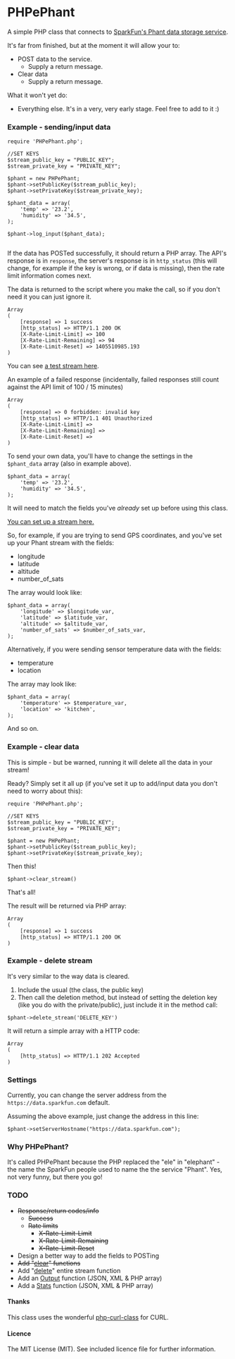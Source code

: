 PHPePhant
=========

A simple PHP class that connects to [SparkFun's Phant data storage service](https://data.sparkfun.com).

It's far from finished, but at the moment it will allow your to:

* POST data to the service.
  * Supply a return message.
* Clear data
  * Supply a return message.

What it won't yet do:

* Everything else. It's in a very, very early stage. Feel free to add to it :)


### Example - sending/input data

~~~
require 'PHPePhant.php';

//SET KEYS
$stream_public_key = "PUBLIC_KEY";
$stream_private_key = "PRIVATE_KEY";

$phant = new PHPePhant;
$phant->setPublicKey($stream_public_key);
$phant->setPrivateKey($stream_private_key);

$phant_data = array(
	'temp' => '23.2',
	'humidity' => '34.5',
);

$phant->log_input($phant_data);
	
~~~

If the data has POSTed successfully, it should return a PHP array. The API's response is in ```response```, the server's response is in ```http_status``` (this will change, for example if the key is wrong, or if data is missing), then the rate limit information comes next.

The data is returned to the script where you make the call, so if you don't need it you can just ignore it.

~~~
Array
(
    [response] => 1 success
    [http_status] => HTTP/1.1 200 OK
    [X-Rate-Limit-Limit] => 100
    [X-Rate-Limit-Remaining] => 94
    [X-Rate-Limit-Reset] => 1405510985.193
)
~~~

You can see [a test stream here](https://data.sparkfun.com/streams/aGGmOjK7aqTRoox47Yjq). 

An example of a failed response (incidentally, failed responses still count against the API limit of 100 / 15 minutes)

~~~
Array
(
    [response] => 0 forbidden: invalid key
    [http_status] => HTTP/1.1 401 Unauthorized
    [X-Rate-Limit-Limit] => 
    [X-Rate-Limit-Remaining] => 
    [X-Rate-Limit-Reset] => 
)
~~~

To send your own data, you'll have to change the settings in the ```$phant_data``` array (also in example above). 

~~~
$phant_data = array(
	'temp' => '23.2',
	'humidity' => '34.5',
);
~~~

It will need to match the fields you've *already* set up before using this class.

[You can set up a stream here.](https://data.sparkfun.com/streams/make)

So, for example, if you are trying to send GPS coordinates, and you've set up your Phant stream with the fields:  

* longitude
* latitude
* altitude
* number_of_sats 

The array would look like:

~~~
$phant_data = array(
	'longitude' => $longitude_var,
	'latitude' => $latitude_var,
	'altitude' => $altitude_var,
	'number_of_sats' => $number_of_sats_var,
);
~~~

Alternatively, if you were sending sensor temperature data with the fields:

* temperature
* location

The array may look like:

~~~
$phant_data = array(
	'temperature' => $temperature_var,
	'location' => 'kitchen',
);
~~~

And so on.

### Example - clear data

This is simple - but be warned, running it will delete all the data in your stream!

Ready? Simply set it all up (if you've set it up to add/input data you don't need to worry about this):

~~~
require 'PHPePhant.php';

//SET KEYS
$stream_public_key = "PUBLIC_KEY";
$stream_private_key = "PRIVATE_KEY";

$phant = new PHPePhant;
$phant->setPublicKey($stream_public_key);
$phant->setPrivateKey($stream_private_key);
~~~

Then this!

~~~
$phant->clear_stream()
~~~

That's all!

The result will be returned via PHP array:

~~~
Array
(
    [response] => 1 success
    [http_status] => HTTP/1.1 200 OK
)
~~~

### Example - delete stream

It's very similar to the way data is cleared.

1. Include the usual (the class, the public key)
2. Then call the deletion method, but instead of setting the deletion key (like you do with the private/public), just include it in the method call:

~~~
$phant->delete_stream('DELETE_KEY')
~~~

It will return a simple array with a HTTP code:

~~~
Array
(
    [http_status] => HTTP/1.1 202 Accepted
)
~~~


### Settings

Currently, you can change the server address from the ```https://data.sparkfun.com``` default.

Assuming the above example, just change the address in this line:

~~~
$phant->setServerHostname("https://data.sparkfun.com"); 
~~~

### Why PHPePhant?

It's called PHPePhant because the PHP replaced the "ele" in "elephant" - the name the SparkFun people used to name the the service "Phant". Yes, not very funny, but there you go!


### TODO

* ~~Response/return codes/info~~
   * ~~Success~~
   * ~~Rate limits~~
       * ~~X-Rate-Limit-Limit~~
       * ~~X-Rate-Limit-Remaining~~
       * ~~X-Rate-Limit-Reset~~
* Design a better way to add the fields to POSTing
* ~~Add "[clear](http://phant.io/docs/management/clear/)" functions~~
* Add "[delete](http://phant.io/docs/management/delete/)" entire stream function
* Add an [Output](http://phant.io/docs/output/http/) function (JSON, XML & PHP array)
* Add a [Stats](http://phant.io/docs/output/stats/) function (JSON, XML & PHP array)
   


#### Thanks

This class uses the wonderful [php-curl-class](https://github.com/php-curl-class/php-curl-class) for CURL.


#### Licence

The MIT License (MIT). See included licence file for further information.
